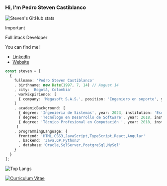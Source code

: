 ### Hi, I'm Pedro Steven Castiblanco

![Steven's GitHub stats](https://github-readme-stats.vercel.app/api?username=ztevenx100&hide=contribs,prs&show_icons=true&theme=dracula&rank_icon=github)

>[!IMPORTANT]
> Full Stack Developer

You can find me!
- [LinkedIn](www.linkedin.com/in/pedro-steven-castiblanco-piracoca-a54a1a164)
- [Website](https://ztevenx100.github.io/Angula_HV-PedroCastiblanco/home)

```typescript
const steven = [
  { 
    fullname: 'Pedro Steven Castiblanco'
    , birthname: new Date(1997, 7, 14) // August 14
    , city: 'Bogotá, Colombia'
    , workExpirience: [
      { company: 'Megasoft S.A.S.', position: 'Ingeniero en soporte', yearIni:2019, yearEnd:new Date().getFullYear() }
    ]
    , academicBackground: [
      { degree: 'Ingenieria de Sistemas', year: 2023, institution: 'Escuela Tecnológica Instituto Técnico Central' },
      { degree: 'Tecnólogo en Desarrollo de Software', year: 2018, institution: 'Escuela Tecnológica Instituto Técnico Central' },
      { degree: 'Técnico Profesional en Computación ', year: 2018, institution: 'Escuela Tecnológica Instituto Técnico Central' },
     ]
    , programmingLanguage: {
      frontend: 'HTML,CSS3,JavaScript,TypeScript,React,Angular'
      , backend: 'Java,C#,Python3'
      , database:'Oracle,SqlServer,PostgreSql,MySql'
    }
  }
];
```

![Top Langs](https://github-readme-stats.vercel.app/api/top-langs/?username=ztevenx100&langs_count=8)

[![Curriculum Vitae](https://github-readme-stats.vercel.app/api/pin/?username=ztevenx100&repo=Angula_HV-PedroCastiblanco)](https://github.com/ztevenx100/Angula_HV-PedroCastiblanco)

